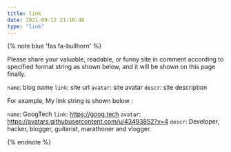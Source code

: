 ```yaml
---
title: link
date: 2021-09-12 21:16:48
type: "link"
---
```


{% note blue 'fas fa-bullhorn' %}

Please share your valuable, readable, or funny site in comment according to specified format string as shown below, and it will be shown on this page finally.

`name`: blog name
`link`: site url
`avatar`: site avatar
`descr`: site description


For example, My link string is shown below : 

`name`: GoogTech
`link`: https://goog.tech
`avatar`: https://avatars.githubusercontent.com/u/43493852?v=4
`descr`: Developer, hacker, blogger, guitarist, marathoner and vlogger.

{% endnote %}
